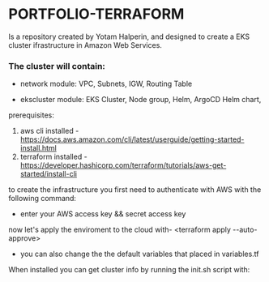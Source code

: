 # PORTFOLIO-TERRAFORM
Is a repository created by Yotam Halperin, and designed to create a EKS cluster ifrastructure in Amazon Web Services.

### The cluster will contain:
- network module:
VPC, Subnets, IGW, Routing Table

- ekscluster module:
EKS Cluster, Node group, Helm, ArgoCD Helm chart,  

prerequisites:
1. aws cli installed - https://docs.aws.amazon.com/cli/latest/userguide/getting-started-install.html
2. terraform installed - https://developer.hashicorp.com/terraform/tutorials/aws-get-started/install-cli

to create the infrastructure you first need to authenticate with AWS with the following command:
<aws configure>

- enter your AWS access key && secret access key

now let's apply the enviroment to the cloud with-
<terraform apply --auto-approve>

* you can also change the the default variables that placed in variables.tf


When installed you can get cluster info by running the init.sh script with:
<bash init.sh>